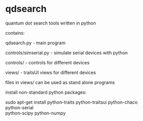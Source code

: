 qdsearch
=========

quantum dot search tools 
written in python

contains:

qdsearch.py - main program

controls/simserial.py - simulate serial devices with python

controls/ - controls for different devices 

views/ - traitsUI views for different devices

files in views/ can be used as stand alone programs

install non-standard python packages:

sudo apt-get install python-traits python-traitsui python-chaco \
							python-serial \
							python-scipy python-numpy
